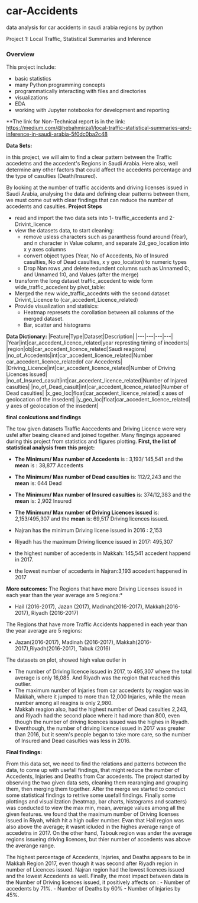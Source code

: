 # car-Accidents
data analysis for car accidents in saudi arabia regions by python


Project 1: Local Traffic, Statistical Summaries and Inference

### Overview

This project include:
- basic statistics
- many Python programming concepts
- programmatically interacting with files and directories
- visualizations
- EDA
- working with Jupyter notebooks for development and reporting

**The link for Non-Technical report is in the link:
https://medium.com/@hebahmirza1/local-traffic-statistical-summaries-and-inference-in-saudi-arabia-5f0dc0ba2c48

**Data Sets:**

in this project, we will aim to find a clear pattern between the Traffic accedetns and the accedent's Regions in Saudi Arabia. Here also, well determine any other factors that could affect the accedents percentage and the type of casulties (Death/Insured).

By looking at the number of traffic accidents and driving licenses issued in Saudi Arabia, analysing the data and defining clear patterns between them, we must come out with clear findings that can reduce the number of accedents and casulties.
**Project Steps**
- read and import the two data sets into 1- traffic_accedents and 2-Drivint_licence
- view the datasets data, to start cleaning:
    - remove usless characters such as paranthess found around (Year), and n character in Value column, and separate 2d_geo_location into x y axes columns
    - convert object types (Year, No of Accedents, No of Insured casulties, No of Dead casulties, x y geo_location) to numeric types
    - Drop Nan rows ,and delete redundent columns such as Unnamed 0:, and Unnamed 1:0, and Values (after the merge)
- transform the long dataset traffic_accedent to wide form wide_traffic_accedent by pivot_table:
- Merged the new wide_traffic_accednts with the second dataset Drivint_Licence to (car_accedent_Licence_related)
- Provide visualization and statisics:
    - Heatmap represets the corollation between all columns of the merged dataset.
    - Bar, scatter and histograms

**Data Dictionary:**
|Feature|Type|Dataset|Description|
|---|---|---|---|
|Year|int|car_accedent_licence_related|year represting timing of incedents| 
|region|obj|car_accedent_licence_related|Saudi reagions|
|no_of_Accedents|int|car_accedent_licence_related|Number car_accedent_licence_relatedof car Accedents|
|Driving_Licence|int|car_accedent_licence_related|Number of Driving Licences issued|
|no_of_Insured_casult|int|car_accedent_licence_related|Number of Injared casulties|
|no_of_Dead_casult|int|car_accedent_licence_related|Number of Dead casulties|
|x_geo_loc|float|car_accedent_licence_related| x axes of geolocation of the insedent|
|y_geo_loc|float|car_accedent_licence_related| y axes of geolocation of the insedent|

**final conlcutions and findings**

The tow given datasets Traffic Aaccedents and Driving Licence were very usfel after beaing cleaned and joined together. 
Many fingings appeared during this project from statistics and figures plotting.
**First, the list of statistical analysis from this projct:**
- **The Minimum/ Max number of Accedents** is : 3,193/ 145,541 and the **mean** is : 38,877 Accedents
- **The Minimum/ Max number of Dead casulties** is: 112/2,243 and the **mean** is: 644 Dead
- **The Minimum/ Max number of Insured casulties** is: 374/12,383 and the **mean** is: 2,902 Insured
- **The Minimum/ Max number of Driving Licences issued** is: 2,153/495,307 and the **mean** is: 69,517 Driving licences issued.

- Najran has the minimum Driving licene issued in 2016 : 2,153
- Riyadh has the maximum Driving licence issued in 2017: 495,307
- the highest number of accedents in Makkah: 145,541 accedent happend in 2017.
- the lowest number of accedents in Najran:3,193 accedent happened in 2017

**More outcomes:**
The Regions that have more Driving Licenses issued in each year than the year average are 5 regions:* 
- Hail (2016-2017), Jazan (2017), Madinah(2016-2017), Makkah(2016-2017), Riyadh (2016-2017)

The Regions that have more Traffic Accidents happened in each year than the year average are 5 regions:
- Jazan(2016-2017), Madinah (2016-2017), Makkah(2016-2017),Riyadh(2016-2017), Tabuk (2016)

The datasets on plot, showed high value outler in
- The number of Driving licence issued in 2017, to 495,307 where the total average is only 16,085. And Riyadh was the region that reached this outlier.
- The maximum number of Injaries from car accedents by reagion was in Makkah, where it jumped to more than 12,000 Injaries, while the mean number among all reagins is only 2,980.
- Makkah reagion also, had the highest number of Dead casulties 2,243, and Riyadh had the second place where it had more than 800, even though the number of driving licences issued was the highes in Riyadh.
- Eventhough, the number of driving licence issued in 2017 was greater than 2016, but it seem's people began to take more care, so the number of Insured and Dead casulties was less in 2016.
 
**Final findings:**

From this data set, we need to find the relations and patterns between the data, to come up with usefall findings, that might reduce the number of Accedents, Injaries and Deaths from Car accedents. 
The project started by observing the two given data sets, cleaning them rearanging and grouping them, then merging them together. After the merge we started to conduct some statistical findings to retrive some usefall findings. Finally some plottings and visualilzation (heatmap, bar charts, histograms and scatters) was conducted to view the max min, mean, average values among all the given features.
we found that the maximum number of Driving licenses issued in Riyah, which hit a high oulier number. Evan that Hail region was also above the average; it wasnt icluded in the highes average range of accedetns in 2017. On the other hand, Tabouk region was ander the average regions issueing driving licences, but thier number of accedents was above the averange range.

The highest percentage of Accedents, Injaries, and Deaths appears to be in Makkah Region 2017, even though it was second after Riyadh region in number of Licences issued.
Najran region had the lowest licences issued and the lowest Accedents as well.
Finally, the most impact between data is the Number of Driving licences issued, it positively affects on :
    - Number of accedents by 71%.
    - Number of Deaths by 60%
    - Number of Injaries by 45%.
